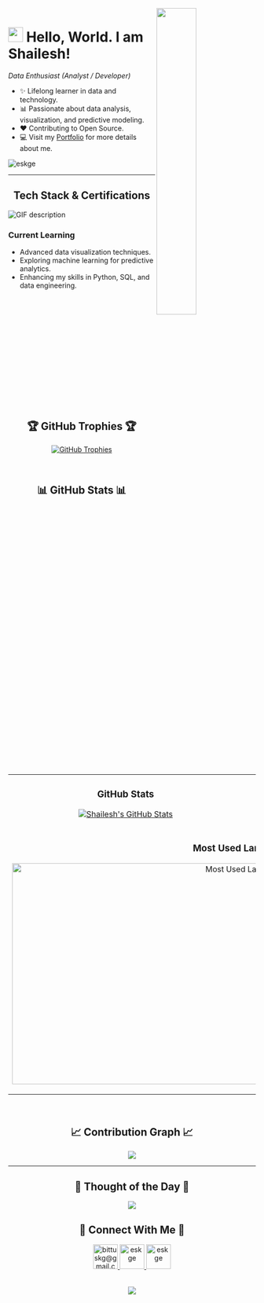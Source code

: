 <!--Night Owl image-->
<div>
  <img align="right" width="40%" src="https://www.pngall.com/wp-content/uploads/2016/07/Space-Transparent.png">
</div>

<!--Header Name-->
# <img src="https://emojis.slackmojis.com/emojis/images/1531849430/4246/blob-sunglasses.gif?1531849430" width="30"/> Hello, World. I am Shailesh! 
*Data Enthusiast (Analyst / Developer)*
<br /> 

<!--Start Intro-->               
<p align="left"> </p>

- ✨ Lifelong learner in data and technology.
- 📊 Passionate about data analysis, visualization, and predictive modeling.
- ❤ Contributing to Open Source.
- 💻 Visit my [Portfolio](https://eskge.github.io/Portfolio/) for more details about me.
<!--End Intro-->

<!--Profile Count Badge-->
<p align="left">
  <img src="https://komarev.com/ghpvc/?username=eskge&label=Profile%20views&color=770677&style=for-the-badge&logo=star" alt="eskge" style="padding-right:20px;" />
</p>

---

<!--Languages and Tools Section-->       
<h2 align="center">Tech Stack & Certifications</h2> 
<picture>
  <source media="(prefers-color-scheme: dark)" srcset="./Skills_Animation_Dark.gif">
  <source media="(prefers-color-scheme: light)" srcset="./Skills_Animation_White.gif">
  <img align="left" alt="GIF description" src="./Skills_Animation_White.gif">
</picture>
<br />

<h3 align="left">Current Learning</h3>
<ul align="left">
  <li>Advanced data visualization techniques.</li>
  <li>Exploring machine learning for predictive analytics.</li>
  <li>Enhancing my skills in Python, SQL, and data engineering.</li>
</ul>
  
<br />
<br />
<br />
<br /><br />
<br /><br />
<br /><br />
<br /><br />
<br /><br />

<!--Trophies Section-->   
<h2 align="center">🏆 GitHub Trophies 🏆</h2>
<p align="center">
  <a href="https://github.com/eskge">
    <picture>
      <source media="(prefers-color-scheme: dark)" srcset="https://github-profile-trophy.vercel.app/?username=eskge&no-bg=true&row=2&column=6&margin-w=20&margin-h=20&theme=monokai">
      <source media="(prefers-color-scheme: light)" srcset="https://github-profile-trophy.vercel.app/?username=eskge&no-bg=true&row=2&column=6&margin-w=20&margin-h=20">
      <img alt="GitHub Trophies" src="https://github-profile-trophy.vercel.app/?username=eskge&no-bg=true&no-frame=true&row=2&column=6&margin-w=20&margin-h=20">
    </picture>
  </a>
</p>
<br />

<!-- Github stats Table -->
<h2 align="center">📊 GitHub Stats 📊</h2>

<table width="100%">
  <tr>
    <td width="50%">
      <h3 align="center"><strong>GitHub Stats</strong></h3>
      <p align="center">
        <a href="https://github.com/eskge">
          <img align="center" src="https://github-readme-stats.vercel.app/api?username=eskge&count_private=true&show_icons=true&theme=nightowl&bg_color=0,000000,441350&title_color=c56a90&text_color=ffffff&rank_icon=github&hide=prs,issues,contribs&show=reviews,prs_merged,prs_merged_percentage" alt="Shailesh's GitHub Stats" />
        </a>
      </p>
    </td>
    <td width="50%">
      <h3 align="center"><strong>Streak Stats</strong></h3>
      <p align="center">
        <a href="https://github.com/eskge">
          <img align="center" src="https://streak-stats.demolab.com?user=eskge&theme=nightowl&background=0,000000,441350&fire=ffeb95&ring=ffeb95&sideNums=ffffff&sideLabels=ffffff&dates=c56a90&currStreakNum=ffffff" alt="Streak Stats" />
        </a>
      </p>
    </td>
  </tr>
  <tr>
    <td colspan="2">
      <h3 align="center"><strong>Most Used Languages</strong></h3>
      <p align="center">
        <a href="https://github.com/eskge">
          <img align="center" height="450" width="940" src="https://github-readme-stats.vercel.app/api/top-langs/?username=eskge&repo=canvascraft&theme=nightowl&show_owner=true&bg_color=0,000000,441350&title_color=c56a90&text_color=ffffff" alt="Most Used Languages" />
        </a>
      </p>
    </td>
  </tr>
</table>
<br />

<!--Contribution Graph-->
<h2 align="center">📈 Contribution Graph 📈</h2>
<div align="center">
    <img src="https://github-readme-activity-graph.vercel.app/graph?username=eskge&bg_color=220a28&&color=ffffff&line=c56a90&point=ffeb95&area=false&hide_border=false" border-radius="15">
</div>

---

<!--Dynamic Quote card updates everyday at 12 PM--> 
<h2 align="center">🌟 Thought of the Day 🌟</h2>

<p align="center">
    <img src="https://readme-daily-quotes.vercel.app/api?author=W.%20Clement%20Stone&quote=Success%20is%20achieved%20and%20maintained%20by%20those%20who%20try%20and%20keep%20trying.%20&theme=dark&bg_color=220a28&author_color=ffeb95&accent_color=c56a90">
</p>

<!--Contact Section--> 
<h2 align="center">🤝 Connect With Me 🤝 </h2>
<div align="center">
  
<a href="mailto:shaileshdata@gmail.com" target="_blank">
<img src="./gmail.png" width=50 height=50 alt="bittuskg@gmail.com" style="margin-bottom: 5px;" />
</a>

<a href="https://x.com/eskge" target="_blank">
<img src="./twitter.png" width=50 height=50 alt="eskge" style="margin-bottom: 5px;" />
</a>

<a href="https://www.linkedin.com/in/eskge" target="_blank">
<img src="./linkedin.png" width=50 height=50 alt="eskge" style="margin-bottom: 5px;" />
</a>
</div>
<br/>

<!--Footer--> 
<p align="center">
  <img src="https://capsule-render.vercel.app/api?type=waving&color=gradient&height=65&section=footer"/>
</p>
